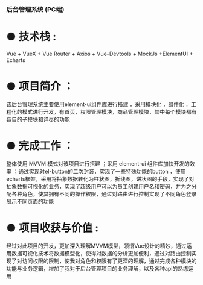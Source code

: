 ### 后台管理系统 (PC端)                                                                                                                     
# ● 技术栈 : 
Vue + VueX + Vue Router  + Axios + Vue–Devtools + MockJs +ElementUI + Echarts 
# ● 项目简介 ：
该后台管理系统主要使用element-ui组件库进行搭建 ，采用模块化 ，组件化 ，工程化的模式进行开发，有首页，权限管理模块，商品管理模块，其中每个模块都有各自的子模块和详尽的功能
# ● 完成工作 ：
整体使用 MVVM 模式对该项目进行搭建 ；采用 element-ui 组件库加快开发的效率 ；通过实现对el-button的二次封装，实现了一些特殊功能的button ，使用echarts框架，采用将抽象数据转化为柱状图，折线图，饼状图的手段，实现了对抽象数据可视化的业务，实现了超级用户可以为员工创建用户名和密码，并为之分配各种角色，使其拥有不同的操作权限，通过对路由进行控制实现了不同角色登录展示不同页面的功能
# ● 项目收获与价值 : 
经过对此项目的开发，更加深入理解MVVM模型，领悟Vue设计的精妙，通过运用数据可视化技术将数据模型化，使得对数据的分析更加便利，通过对路由控制实现了对访问权限的限制，使我对角色和权限有了更深的理解，通过完成各种模块的功能与业务逻辑，增加了我对于后台管理项目的业务理解，以及各种api的熟练运用
